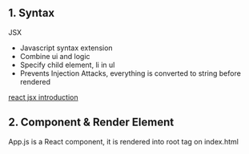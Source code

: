 ## 1. Syntax
JSX
- Javascript syntax extension
- Combine ui and logic
- Specify child element, li in ul
- Prevents Injection Attacks, everything is converted to string before rendered

[react jsx introduction](https://reactjs.org/docs/introducing-jsx.html)

## 2. Component & Render Element
App.js is a React component, it is rendered into root tag on index.html
